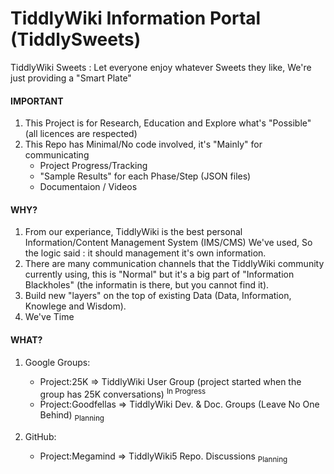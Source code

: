 # TiddlyWiki Information Portal (TiddlySweets)

TiddlyWiki Sweets : Let everyone enjoy whatever Sweets they like, We're just providing a "Smart Plate"


#### IMPORTANT
1. This Project is for Research, Education and Explore what's "Possible"  (all licences are respected) 
2. This Repo has Minimal/No code involved, it's "Mainly" for communicating
    * Project Progress/Tracking
    * "Sample Results" for each Phase/Step (JSON files)
    * Documentaion / Videos


#### WHY?

1. From our experiance, TiddlyWiki is the best personal Information/Content Management System (IMS/CMS) We've used, So the logic said : it should management it's own information.
2. There are many communication channels that the TiddlyWiki community currently using, this is "Normal" but it's a big part of "Information Blackholes" (the informatin is there, but you cannot find it).
3. Build new "layers" on the top of existing Data (Data, Information, Knowlege and Wisdom).
4. We've Time 


#### WHAT?

1. Google Groups:
   * Project:25K => TiddlyWiki User Group (project started when the group has 25K conversations) <sup>In Progress</sup> 
   * Project:Goodfellas => TiddlyWiki Dev. & Doc. Groups (Leave No One Behind) <sub>Planning</sub>

2. GitHub:
   * Project:Megamind => TiddlyWiki5 Repo. Discussions <sub>Planning</sub>
 
